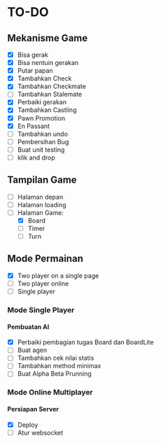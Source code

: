 # TO-DO

## Mekanisme Game

- [x] Bisa gerak
- [x] Bisa nentuin gerakan
- [x] Putar papan
- [x] Tambahkan Check
- [x] Tambahkan Checkmate
- [ ] Tambahkan Stalemate
- [x] Perbaiki gerakan
- [x] Tambahkan Castling
- [x] Pawn Promotion
- [x] En Passant
- [ ] Tambahkan undo
- [ ] Pembersihan Bug
- [ ] Buat unit testing
- [ ] klik and drop

## Tampilan Game

- [ ] Halaman depan
- [ ] Halaman loading
- [ ] Halaman Game:
  - [x] Board
  - [ ] Timer
  - [ ] Turn

## Mode Permainan

- [x] Two player on a single page
- [ ] Two player online
- [ ] Single player

### Mode Single Player

#### Pembuatan AI

- [x] Perbaiki pembagian tugas Board dan BoardLite
- [ ] Buat agen
- [ ] Tambahkan cek nilai statis
- [ ] Tambahkan method minimax
- [ ] Buat Alpha Beta Prunning

### Mode Online Multiplayer

#### Persiapan Server

- [x] Deploy
- [ ] Atur websocket
